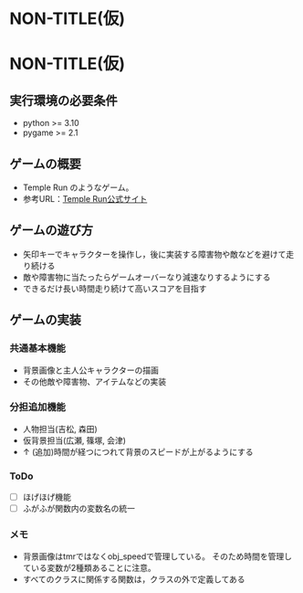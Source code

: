 # NON-TITLE(仮)
# NON-TITLE(仮)

## 実行環境の必要条件
* python >= 3.10
* pygame >= 2.1

## ゲームの概要
* Temple Run のようなゲーム。
* 参考URL：[Temple Run公式サイト](https://3sh.jp/?p=22587)

## ゲームの遊び方
* 矢印キーでキャラクターを操作し，後に実装する障害物や敵などを避けて走り続ける
* 敵や障害物に当たったらゲームオーバーなり減速なりするようにする
* できるだけ長い時間走り続けて高いスコアを目指す

## ゲームの実装
### 共通基本機能
* 背景画像と主人公キャラクターの描画
* その他敵や障害物、アイテムなどの実装

### 分担追加機能
* 人物担当(吉松, 森田)
* 仮背景担当(広瀬, 篠塚, 会津)
* ↑ (追加)時間が経つにつれて背景のスピードが上がるようにする

### ToDo
- [ ] ほげほげ機能
- [ ] ふがふが関数内の変数名の統一

### メモ
* 背景画像はtmrではなくobj_speedで管理している。
そのため時間を管理している変数が2種類あることに注意。
* すべてのクラスに関係する関数は，クラスの外で定義してある